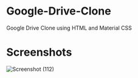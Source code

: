 # Google-Drive-Clone
Google Drive Clone using HTML and Material CSS

# Screenshots
![Screenshot (112)](https://user-images.githubusercontent.com/109513537/229729397-dd526406-ee14-4825-b3fb-8578385bfe79.png)
